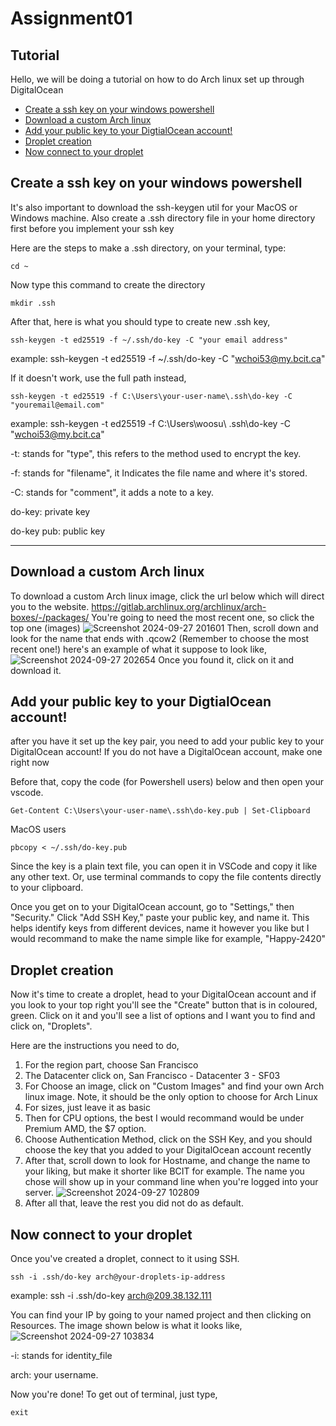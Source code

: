# Assignment01

## Tutorial
Hello, we will be doing a tutorial on how to do Arch linux set up through DigitalOcean

- [Create a ssh key on your windows powershell](#Create-a-ssh-key-on-your-windows-powershell)
- [Download a custom Arch linux](#Download-a-custom-Arch-linux)
- [Add your public key to your DigtialOcean account!](#Add-your-public-key-to-your-DigtialOcean-account!)
- [Droplet creation](#Droplet-creation)
- [Now connect to your droplet](#Now-connect-to-your-droplet)

## Create a ssh key on your windows powershell 
It's also important to download the ssh-keygen util for your MacOS or Windows machine.
Also create a .ssh directory file in your home directory first before you implement your ssh key

Here are the steps to make a .ssh directory, on your terminal, type:
```
cd ~
``` 
Now type this command to create the directory
```
mkdir .ssh
```


After that, here is what you should type to create new .ssh key,
```
ssh-keygen -t ed25519 -f ~/.ssh/do-key -C "your email address"
```
example: ssh-keygen -t ed25519 -f ~/.ssh/do-key -C "wchoi53@my.bcit.ca"

If it doesn't work, use the full path instead,
```
ssh-keygen -t ed25519 -f C:\Users\your-user-name\.ssh\do-key -C "youremail@email.com"
```
example: ssh-keygen -t ed25519 -f C:\Users\woosu\ .ssh\do-key -C "wchoi53@my.bcit.ca"

-t: stands for "type", this refers to the method used to encrypt the key.

-f: stands for "filename", it Indicates the file name and where it's stored.

-C: stands for "comment", it adds a note to a key.

do-key: private key

do-key pub: public key

---------------
## Download a custom Arch linux 
To download a custom Arch linux image, click the url below which will direct you to the website.
https://gitlab.archlinux.org/archlinux/arch-boxes/-/packages/
You're going to need the most recent one, so click the top one (images)
![Screenshot 2024-09-27 201601](https://github.com/user-attachments/assets/f4947515-3f31-42ec-97ac-0bdc92dd225e)
Then, scroll down and look for the name that ends with .qcow2 (Remember to choose the most recent one!) here's an example of what it suppose to look like, 
![Screenshot 2024-09-27 202654](https://github.com/user-attachments/assets/c0d16dc6-65b1-42f3-8326-edd05eca2b42)
Once you found it, click on it and download it.


## Add your public key to your DigtialOcean account!
after you have it set up the key pair, you need to add your public key to your DigitalOcean account! 
If you do not have a DigitalOcean account, make one right now

Before that, copy the code (for Powershell users) below and then open your vscode.
```
Get-Content C:\Users\your-user-name\.ssh\do-key.pub | Set-Clipboard
```
MacOS users
```
pbcopy < ~/.ssh/do-key.pub
```

Since the key is a plain text file, you can open it in VSCode and copy it like any other text. Or, use terminal commands to copy the file contents directly to your clipboard.

Once you get on to your DigitalOcean account, go to "Settings," then "Security." Click "Add SSH Key," paste your public key, and name it. This helps identify keys from different devices, name it however you like but I would recommand to make the name simple like for example, "Happy-2420"



## Droplet creation 
Now it's time to create a droplet, head to your DigitalOcean account and if you look to your top right you'll see the "Create" button that is in coloured, green. Click on it and you'll see a list of options and I want you to find and click on, "Droplets". 

Here are the instructions you need to do, 

1. For the region part, choose San Francisco
2. The Datacenter click on, San Francisco - Datacenter 3 - SF03
3. For Choose an image, click on "Custom Images" and find your own Arch linux image. Note, it should be the only option to choose for Arch Linux
4. For sizes, just leave it as basic
5. Then for CPU options, the best I would recommand would be under Premium AMD, the $7 option.
6. Choose Authentication Method, click on the SSH Key, and you should choose the key that you added to your DigitalOcean account recently
7. After that, scroll down to look for Hostname, and  change the name to your liking, but make it shorter like BCIT for example. The name you chose will show up in your command line when you're logged into your server.
![Screenshot 2024-09-27 102809](https://github.com/user-attachments/assets/fccbe8f5-2bd3-442b-8e9b-3d22c908f079)
8. After all that, leave the rest you did not do as default.


## Now connect to your droplet
Once you've created a droplet, connect to it using SSH.
```
ssh -i .ssh/do-key arch@your-droplets-ip-address
```
example: ssh -i .ssh/do-key arch@209.38.132.111

You can find your IP by going to your named project and then clicking on Resources. The image shown below is what it looks like, 
![Screenshot 2024-09-27 103834](https://github.com/user-attachments/assets/5fd70338-e265-4093-8083-6e303b48f4b9)


-i: stands for identity_file 

arch: your username.

Now you're done! To get out of terminal, just type, 
```
exit
```
